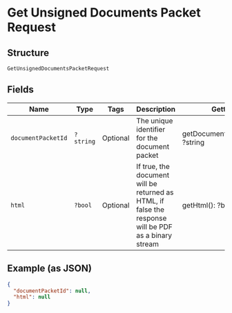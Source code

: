 
# Get Unsigned Documents Packet Request

## Structure

`GetUnsignedDocumentsPacketRequest`

## Fields

| Name | Type | Tags | Description | Getter | Setter |
|  --- | --- | --- | --- | --- | --- |
| `documentPacketId` | `?string` | Optional | The unique identifier for the document packet | getDocumentPacketId(): ?string | setDocumentPacketId(?string documentPacketId): void |
| `html` | `?bool` | Optional | If true, the document will be returned as HTML, if false the response will be PDF as a binary stream | getHtml(): ?bool | setHtml(?bool html): void |

## Example (as JSON)

```json
{
  "documentPacketId": null,
  "html": null
}
```


